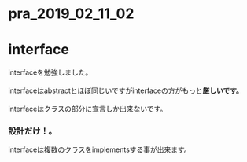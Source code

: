 # pra_2019_02_11_02<br>
<h1>interface</h1>
interfaceを勉強しました。<br><Br>
interfaceはabstractとほぼ同じいですがinterfaceの方がもっと<strong>厳しいです。</strong><br><br>
interfaceはクラスの部分に宣言しか出来ないです。<br>
<h3>設計だけ！。</h3>
interfaceは複数のクラスをimplementsする事が出来ます。<br>
